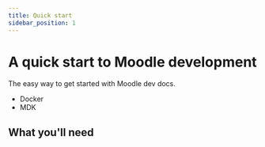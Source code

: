 ```yaml
---
title: Quick start
sidebar_position: 1
---
```


# A quick start to Moodle development

The easy way to get started with Moodle dev docs.

- Docker
- MDK

## What you'll need
